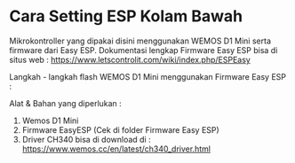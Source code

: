 # Cara Setting ESP Kolam Bawah

Mikrokontroller yang dipakai disini menggunakan WEMOS D1 Mini serta firmware dari Easy ESP. Dokumentasi lengkap Firmware Easy ESP bisa di situs web : https://www.letscontrolit.com/wiki/index.php/ESPEasy

Langkah - langkah flash WEMOS D1 Mini menggunakan Firmware Easy ESP :

Alat & Bahan yang diperlukan :
  1. Wemos D1 Mini
  2. Firmware EasyESP (Cek di folder Firmware Easy ESP)
  3. Driver CH340 bisa di download di : https://www.wemos.cc/en/latest/ch340_driver.html
